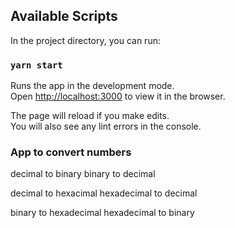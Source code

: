 ## Available Scripts

In the project directory, you can run:

### `yarn start`

Runs the app in the development mode.<br />
Open [http://localhost:3000](http://localhost:3000) to view it in the browser.

The page will reload if you make edits.<br />
You will also see any lint errors in the console.

### App to convert numbers

decimal to binary
binary to decimal

decimal to hexacimal
hexadecimal to decimal

binary to hexadecimal
hexadecimal to binary






